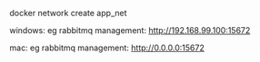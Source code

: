 docker network create app_net

windows:
    eg rabbitmq management: http://192.168.99.100:15672

mac:
    eg rabbitmq management: http://0.0.0.0:15672